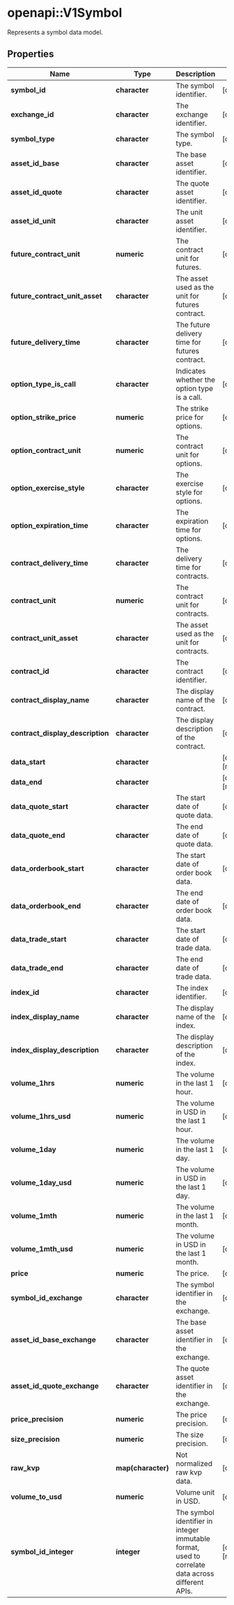 # openapi::V1Symbol

Represents a symbol data model.

## Properties
Name | Type | Description | Notes
------------ | ------------- | ------------- | -------------
**symbol_id** | **character** | The symbol identifier. | [optional] 
**exchange_id** | **character** | The exchange identifier. | [optional] 
**symbol_type** | **character** | The symbol type. | [optional] 
**asset_id_base** | **character** | The base asset identifier. | [optional] 
**asset_id_quote** | **character** | The quote asset identifier. | [optional] 
**asset_id_unit** | **character** | The unit asset identifier. | [optional] 
**future_contract_unit** | **numeric** | The contract unit for futures. | [optional] 
**future_contract_unit_asset** | **character** | The asset used as the unit for futures contract. | [optional] 
**future_delivery_time** | **character** | The future delivery time for futures contract. | [optional] 
**option_type_is_call** | **character** | Indicates whether the option type is a call. | [optional] 
**option_strike_price** | **numeric** | The strike price for options. | [optional] 
**option_contract_unit** | **numeric** | The contract unit for options. | [optional] 
**option_exercise_style** | **character** | The exercise style for options. | [optional] 
**option_expiration_time** | **character** | The expiration time for options. | [optional] 
**contract_delivery_time** | **character** | The delivery time for contracts. | [optional] 
**contract_unit** | **numeric** | The contract unit for contracts. | [optional] 
**contract_unit_asset** | **character** | The asset used as the unit for contracts. | [optional] 
**contract_id** | **character** | The contract identifier. | [optional] 
**contract_display_name** | **character** | The display name of the contract. | [optional] 
**contract_display_description** | **character** | The display description of the contract. | [optional] 
**data_start** | **character** |  | [optional] [readonly] 
**data_end** | **character** |  | [optional] [readonly] 
**data_quote_start** | **character** | The start date of quote data. | [optional] 
**data_quote_end** | **character** | The end date of quote data. | [optional] 
**data_orderbook_start** | **character** | The start date of order book data. | [optional] 
**data_orderbook_end** | **character** | The end date of order book data. | [optional] 
**data_trade_start** | **character** | The start date of trade data. | [optional] 
**data_trade_end** | **character** | The end date of trade data. | [optional] 
**index_id** | **character** | The index identifier. | [optional] 
**index_display_name** | **character** | The display name of the index. | [optional] 
**index_display_description** | **character** | The display description of the index. | [optional] 
**volume_1hrs** | **numeric** | The volume in the last 1 hour. | [optional] 
**volume_1hrs_usd** | **numeric** | The volume in USD in the last 1 hour. | [optional] 
**volume_1day** | **numeric** | The volume in the last 1 day. | [optional] 
**volume_1day_usd** | **numeric** | The volume in USD in the last 1 day. | [optional] 
**volume_1mth** | **numeric** | The volume in the last 1 month. | [optional] 
**volume_1mth_usd** | **numeric** | The volume in USD in the last 1 month. | [optional] 
**price** | **numeric** | The price. | [optional] 
**symbol_id_exchange** | **character** | The symbol identifier in the exchange. | [optional] 
**asset_id_base_exchange** | **character** | The base asset identifier in the exchange. | [optional] 
**asset_id_quote_exchange** | **character** | The quote asset identifier in the exchange. | [optional] 
**price_precision** | **numeric** | The price precision. | [optional] 
**size_precision** | **numeric** | The size precision. | [optional] 
**raw_kvp** | **map(character)** | Not normalized raw kvp data. | [optional] 
**volume_to_usd** | **numeric** | Volume unit in USD. | [optional] 
**symbol_id_integer** | **integer** | The symbol identifier in integer immutable format, used to correlate data across different APIs. | [optional] [readonly] 


